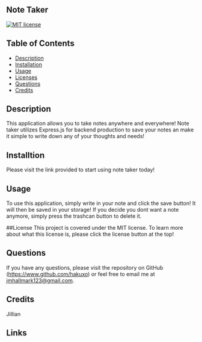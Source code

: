 ## Note Taker

[![MIT license](https://img.shields.io/badge/License-MIT-blue.svg)](https://www.mit.edu/~amini/LICENSE.md)

  ## Table of Contents
  * [Description](#description)
  * [Installation](#installation)
  * [Usage](#usage)
  * [Licenses](#licenses)
  * [Questions](#questions)
  * [Credits](#questions)
  
  ## Description
  This application allows you to take notes anywhere and everywhere! Note taker utilizes Express.js for backend production to save your notes an make it simple to write   down any of your thoughts and needs!

  ## Installtion
  Please visit the link provided to start using note taker today!

  ## Usage
  To use this application, simply write in your note and click the save button! It will then be saved in your storage! If you decide you dont want a note anymore, simply   press the trashcan button to delete it.

  ##License 
  This project is covered under the MIT license. To learn more about what this license is, please click the license button at the top!

  ## Questions 
  If you have any questions, please visit the repository on GitHub (https://www.github.com/hakuxo) or feel free to email me at jmhallmark123@gmail.com.

  ## Credits
  Jillian
  
  ## Links
  
